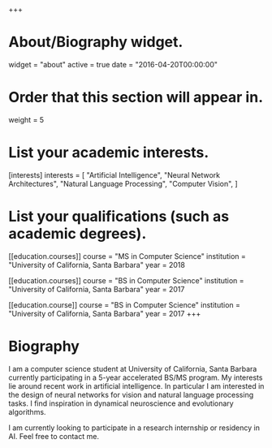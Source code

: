 +++
# About/Biography widget.
widget = "about"
active = true
date = "2016-04-20T00:00:00"

# Order that this section will appear in.
weight = 5

# List your academic interests.
[interests]
  interests = [
    "Artificial Intelligence",
    "Neural Network Architectures",
    "Natural Language Processing",
    "Computer Vision",
  ]

# List your qualifications (such as academic degrees).
[[education.courses]]
  course = "MS in Computer Science"
  institution = "University of California, Santa Barbara"
  year = 2018

[[education.courses]]
  course = "BS in Computer Science"
  institution = "University of California, Santa Barbara"
  year = 2017

[[education.course]]
  course = "BS in Computer Science"
  institution = "University of California, Santa Barbara"
  year = 2017
+++

# Biography

I am a computer science student at University of California, Santa Barbara currently participating in a 5-year accelerated BS/MS program. My interests lie around recent work in artificial intelligence. In particular I am interested in the design of neural networks for vision and natural language processing tasks. I find inspiration in dynamical neuroscience and evolutionary algorithms.

I am currently looking to participate in a research internship or residency in AI. Feel free to contact me.